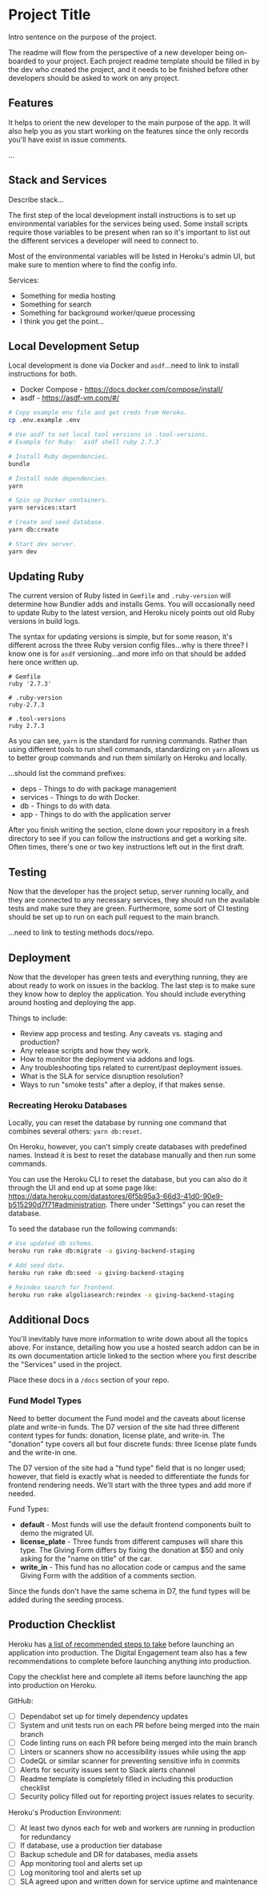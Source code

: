 # Project Title

Intro sentence on the purpose of the project.

The readme will flow from the perspective of a new developer being on-boarded to your project. Each project
readme template should be filled in by the dev who created the project, and it needs to be finished before
other developers should be asked to work on any project.

## Features

It helps to orient the new developer to the main purpose of the app. It will also help you as you start
working on the features since the only records you'll have exist in issue comments.

...

## Stack and Services

Describe stack...

The first step of the local development install instructions is to set up environmental variables for the
services being used. Some install scripts require those variables to be present when ran so it's important to
list out the different services a developer will need to connect to.

Most of the environmental variables will be listed in Heroku's admin UI, but make sure to mention where to
find the config info.

Services:

- Something for media hosting
- Something for search
- Something for background worker/queue processing
- I think you get the point...

## Local Development Setup

Local development is done via Docker and `asdf`...need to link to install instructions for both.

- Docker Compose - https://docs.docker.com/compose/install/
- asdf - https://asdf-vm.com/#/

```bash
# Copy example env file and get creds from Heroku.
cp .env.example .env

# Use asdf to set local tool versions in .tool-versions.
# Example for Ruby: `asdf shell ruby 2.7.3`

# Install Ruby dependencies.
bundle

# Install node dependencies.
yarn

# Spin up Docker containers.
yarn services:start

# Create and seed database.
yarn db:create

# Start dev server.
yarn dev
```

## Updating Ruby

The current version of Ruby listed in `Gemfile` and `.ruby-version` will determine how Bundler adds and
installs Gems. You will occasionally need to update Ruby to the latest version, and Heroku nicely points out
old Ruby versions in build logs.

The syntax for updating versions is simple, but for some reason, it's different across the three Ruby version
config files...why is there three? I know one is for `asdf` versioning...and more info on that should be added
here once written up.

```
# Gemfile
ruby '2.7.3'

# .ruby-version
ruby-2.7.3

# .tool-versions
ruby 2.7.3
```

As you can see, `yarn` is the standard for running commands. Rather than using different tools to run shell
commands, standardizing on `yarn` allows us to better group commands and run them similarly on Heroku and
locally.

...should list the command prefixes:

- deps - Things to do with package management
- services - Things to do with Docker.
- db - Things to do with data.
- app - Things to do with the application server

After you finish writing the section, clone down your repository in a fresh directory to see if you can follow
the instructions and get a working site. Often times, there's one or two key instructions left out in the
first draft.

## Testing

Now that the developer has the project setup, server running locally, and they are connected to any necessary
services, they should run the available tests and make sure they are green. Furthermore, some sort of CI
testing should be set up to run on each pull request to the main branch.

...need to link to testing methods docs/repo.

## Deployment

Now that the developer has green tests and everything running, they are about ready to work on issues in the
backlog. The last step is to make sure they know how to deploy the application. You should include everything
around hosting and deploying the app.

Things to include:

- Review app process and testing. Any caveats vs. staging and production?
- Any release scripts and how they work.
- How to monitor the deployment via addons and logs.
- Any troubleshooting tips related to current/past deployment issues.
- What is the SLA for service disruption resolution?
- Ways to run "smoke tests" after a deploy, if that makes sense.

### Recreating Heroku Databases

Locally, you can reset the database by running one command that combines several others: `yarn db:reset`.

On Heroku, however, you can't simply create databases with predefined names. Instead it is best to reset
the database manually and then run some commands.

You can use the Heroku CLI to reset the database, but you can also do it through the UI and end up at some
page like: https://data.heroku.com/datastores/6f5b95a3-66d3-41d0-90e9-b515290d7f71#administration. There
under "Settings" you can reset the database.

To seed the database run the following commands:

```bash
# Use updated db schema.
heroku run rake db:migrate -a giving-backend-staging

# Add seed data.
heroku run rake db:seed -a giving-backend-staging

# Reindex search for frontend.
heroku run rake algoliasearch:reindex -a giving-backend-staging 
```

## Additional Docs

You'll inevitably have more information to write down about all the topics above. For instance, detailing how
you use a hosted search addon can be in its own documentation article linked to the section where you first
describe the "Services" used in the project.

Place these docs in a `/docs` section of your repo.

### Fund Model Types

Need to better document the Fund model and the caveats about license plate and write-in funds. The D7 version 
of the site had three different content types for funds: donation, license plate, and write-in. The "donation" 
type covers all but four discrete funds: three license plate funds and the write-in one.

The D7 version of the site had a "fund type" field that is no longer used; however, that field is exactly 
what is needed to differentiate the funds for frontend rendering needs. We'll start with the three types 
and add more if needed.

Fund Types:
- **default** - Most funds will use the default frontend components built to demo the migrated UI.
- **license_plate** - Three funds from different campuses will share this type. The Giving Form differs by 
  fixing the donation at $50 and only asking for the "name on title" of the car. 
- **write_in** - This fund has no allocation code or campus and the same Giving Form with the addition of a 
  comments section. 

Since the funds don't have the same schema in D7, the fund types will be added during the seeding process.

## Production Checklist

Heroku has [a list of recommended steps to take](https://devcenter.heroku.com/articles/production-check)
before launching an application into production. The Digital Engagement team also has a few recommendations to
complete before launching anything into production.

Copy the checklist here and complete all items before launching the app into production on Heroku.

GitHub:

- [ ] Dependabot set up for timely dependency updates
- [ ] System and unit tests run on each PR before being merged into the main branch
- [ ] Code linting runs on each PR before being merged into the main branch
- [ ] Linters or scanners show no accessibility issues while using the app
- [ ] CodeQL or similar scanner for preventing sensitive info in commits
- [ ] Alerts for security issues sent to Slack alerts channel
- [ ] Readme template is completely filled in including this production checklist
- [ ] Security policy filled out for reporting project issues relates to security.

Heroku's Production Environment:

- [ ] At least two dynos each for web and workers are running in production for redundancy
- [ ] If database, use a production tier database
- [ ] Backup schedule and DR for databases, media assets
- [ ] App monitoring tool and alerts set up
- [ ] Log monitoring tool and alerts set up
- [ ] SLA agreed upon and written down for service uptime and maintenance
